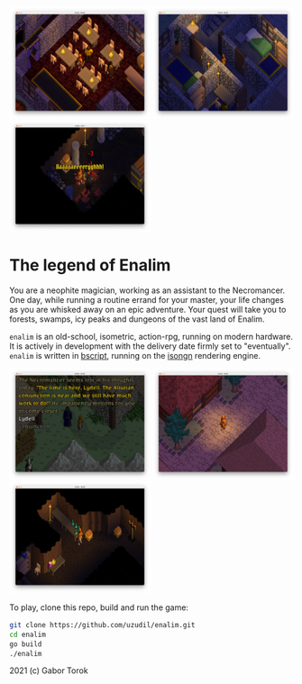 <a href="https://raw.githubusercontent.com/uzudil/enalim/main/images/screens/inn.png"><img src="images/screens/inn.png" width="250"></a> <a href="https://raw.githubusercontent.com/uzudil/enalim/main/images/screens/lights2.png"><img src="images/screens/lights2.png" width="250"></a> <a href="https://raw.githubusercontent.com/uzudil/enalim/main/images/screens/combat2.png"><img src="images/screens/combat2.png" width="250"></a>

# The legend of Enalim

You are a neophite magician, working as an assistant to the Necromancer. One  day, while running a routine errand for your master, your life changes as you are whisked away on an epic adventure. Your quest will take you to forests, swamps, icy peaks and dungeons of the vast land of Enalim.

`enalim` is an old-school, isometric, action-rpg, running on modern hardware. It is actively in development with the delivery date firmly set to "eventually". `enalim` is written in [bscript](https://github.com/uzudil/benji4000/wiki/LanguageFeatures), running on the [isongn](https://github.com/uzudil/isongn) rendering engine.

<a href="https://raw.githubusercontent.com/uzudil/enalim/main/images/screens/convo.png"><img src="images/screens/convo.png" width="250"></a> <a href="https://raw.githubusercontent.com/uzudil/enalim/main/images/screens/town.png"><img src="images/screens/town.png" width="250"></a> <a href="https://raw.githubusercontent.com/uzudil/enalim/main/images/screens/dungeon.png"><img src="images/screens/dungeon.png" width="250"></a>


To play, clone this repo, build and run the game:
```bash
git clone https://github.com/uzudil/enalim.git
cd enalim
go build
./enalim
```

2021 (c) Gabor Torok



